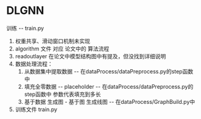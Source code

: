 # DLGNN



训练 -- train.py

1. 权重共享、滑动窗口机制未实现
2. algorithm 文件 对应 论文中的 算法流程
3. readoutlayer 在论文中模型结构图中有提及，但没找到详细说明
4. 数据处理流程：
   1. 从数据集中提取数据 -- 在dataProcess/dataPreprocess.py的step函数中
   2. 填充全零数据 -- placeholder -- 在dataProcess/dataPreprocess.py的step函数中 参数代表填充到多长
   3. 基于数据 生成图 - 基于图 生成线图 -- 在dataProcess/GraphBuild.py中
5. 训练文件 train.py 